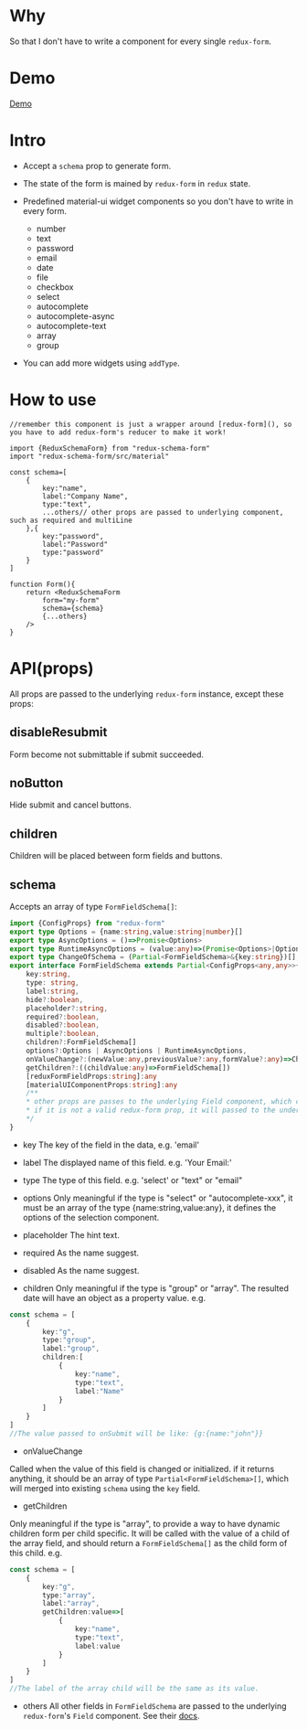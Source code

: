 # Why

So that I don't have to write a component for every single `redux-form`.

# Demo

[Demo](http://demo.buhichan.xyz)

# Intro

- Accept a `schema` prop to generate form.
- The state of the form is mained by `redux-form` in `redux` state.
- Predefined material-ui widget components so you don't have to write in every form.
    - number
    - text
    - password
    - email
    - date
    - file
    - checkbox
    - select
    - autocomplete 
    - autocomplete-async 
    - autocomplete-text
    - array
    - group
        
- You can add more widgets using `addType`.
    
# How to use

```
//remember this component is just a wrapper around [redux-form](), so you have to add redux-form's reducer to make it work!

import {ReduxSchemaForm} from "redux-schema-form"
import "redux-schema-form/src/material"

const schema=[
    {
        key:"name",
        label:"Company Name",
        type:"text",
        ...others// other props are passed to underlying component, such as required and multiLine
    },{
        key:"password",
        label:"Password"
        type:"password"
    }
]

function Form(){
    return <ReduxSchemaForm
        form="my-form" 
        schema={schema}
        {...others}
    />
}

```
    
# API(props)

All props are passed to the underlying `redux-form` instance, except these props:

## disableResubmit
Form become not submittable if submit succeeded.

## noButton
Hide submit and cancel buttons.

## children
Children will be placed between form fields and buttons.

## schema
Accepts an array of type `FormFieldSchema[]`:
```typescript
import {ConfigProps} from "redux-form"
export type Options = {name:string,value:string|number}[]
export type AsyncOptions = ()=>Promise<Options>
export type RuntimeAsyncOptions = (value:any)=>(Promise<Options>|Options)
export type ChangeOfSchema = (Partial<FormFieldSchema>&{key:string})[];
export interface FormFieldSchema extends Partial<ConfigProps<any,any>>{
    key:string,
    type: string,
    label:string,
    hide?:boolean,
    placeholder?:string,
    required?:boolean,
    disabled?:boolean,
    multiple?:boolean,
    children?:FormFieldSchema[]
    options?:Options | AsyncOptions | RuntimeAsyncOptions,
    onValueChange?:(newValue:any,previousValue?:any,formValue?:any)=>ChangeOfSchema|Promise<ChangeOfSchema>,
    getChildren?:((childValue:any)=>FormFieldSchema[])
    [reduxFormFieldProps:string]:any 
    [materialUIComponentProps:string]:any 
    /** 
    * other props are passes to the underlying Field component, which can be any valid redux-form Field props, e.g. validate, normalize, ...;
    * if it is not a valid redux-form prop, it will passed to the underlying widget component, for example, you can add multiLine:true if the type of this field is 'text', which is a prop of material-ui's TextField component.
    */
}
```

- key
The key of the field in the data, e.g. 'email'

- label
The displayed name of this field. e.g. 'Your Email:'

- type
The type of this field. e.g. 'select' or "text" or "email"

- options
Only meaningful if the type is "select" or "autocomplete-xxx", it must be an array of the type {name:string,value:any}, it defines the options of the selection component.

- placeholder
The hint text.

- required
As the name suggest.

- disabled
As the name suggest.

- children
Only meaningful if the type is "group" or "array". The resulted date will have an object as a property value. e.g.
```typescript
const schema = [
    {
        key:"g",
        type:"group",
        label:"group",
        children:[
            {
                key:"name",
                type:"text",
                label:"Name"
            }
        ]
    }
]
//The value passed to onSubmit will be like: {g:{name:"john"}}
```

- onValueChange

Called when the value of this field is changed or initialized. if it returns anything, it should be an array of type `Partial<FormFieldSchema>[]`, which will merged into existing `schema` using the `key` field.

- getChildren

Only meaningful if the type is "array", to provide a way to have dynamic children form per child specific. It will be called with the value of a child of the array field, and should return a `FormFieldSchema[]` as the child form of this child. e.g.
```typescript
const schema = [
    {
        key:"g",
        type:"array",
        label:"array",
        getChildren:value=>[
            {
                key:"name",
                type:"text",
                label:value
            }
        ]
    }
]
//The label of the array child will be the same as its value.
```
- others
All other fields in `FormFieldSchema` are passed to the underlying `redux-form`'s `Field` component. See their [docs](http://redux-form.com/).
